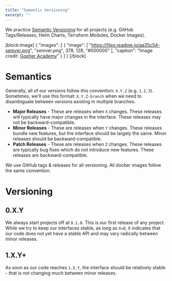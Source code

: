 ```yaml
---
title: "Semantic Versioning"
excerpt: ""
---
```

We practice [Semantic Versioning](https://semver.org/) for all projects (e.g. GitHub Tags/Releases, Helm Charts, Terraform Modules, Docker Images). 

[block:image]
{
  "images": [
    {
      "image": [
        "https://files.readme.io/aa35c54-semver.png",
        "semver.png",
        378,
        128,
        "#000000"
      ],
      "caption": "Image credit: [Gopher Academy](https://blog.gopheracademy.com/advent-2015/semver/)"
    }
  ]
}
[/block]
# Semantics

Generally, all of our versions follow this convention: `X.Y.Z` (e.g. `1.2.3`). Sometimes, we'll use this format: `X.Y.Z-branch` when we need to disambiguate between versions existing in multiple branches.

* **Major Releases** - These are releases when `X` changes. These releases will typically have major changes in the interface.  These releases may not be backward-compatible. 
* **Minor Releases** - These are releases when `Y` changes. These releases bundle new features, but the interface should be largely the same. Minor releases should be backward-compatible.
* **Patch Releases** - These are releases when `Z` changes. These releases are typically bug fixes which do not introduce new features. These releases are backward-compatible.

We use GitHub tags & releases for all versioning. All docker images follow the same convention.

# Versioning

## 0.X.Y

We always start projects off at `0.1.0`. This is our first release of any project. While we try to keep our interfaces stable, as long as `X=0`, it indicates that our code does not yet have a stable API and may vary radically between minor releases.

## 1.X.Y+
As soon as our code reaches `1.X.Y`, the interface should be relatively stable - that is not changing much between minor releases.